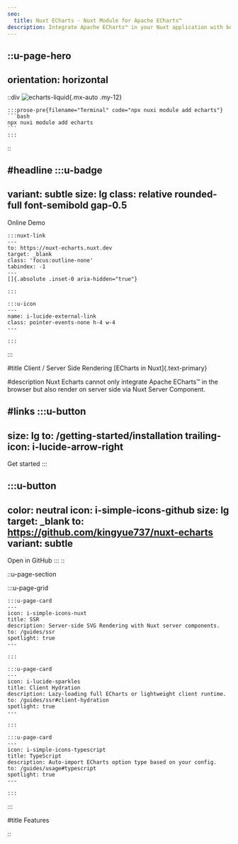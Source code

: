 ```yaml
---
seo:
  title: Nuxt ECharts - Nuxt Module for Apache ECharts™
description: Integrate Apache ECharts™ in your Nuxt application with both client-side and server-side Rendering.
---
```


::u-page-hero
---
orientation: horizontal
---
  ::div
  ![echarts-liquid](/echarts-liquid-fill.svg){.mx-auto .my-12}

    :::prose-pre{filename="Terminal" code="npx nuxi module add echarts"}
    ```bash
    npx nuxi module add echarts
    ```
    :::
  ::

#headline
  :::u-badge
  ---
  variant: subtle
  size: lg
  class: relative rounded-full font-semibold gap-0.5
  ---
  Online Demo

    :::nuxt-link
    ---
    to: https://nuxt-echarts.nuxt.dev
    target: _blank
    class: 'focus:outline-none'
    tabindex: -1
    ---
    []{.absolute .inset-0 aria-hidden="true"}

    :::

    :::u-icon
    ---
    name: i-lucide-external-link
    class: pointer-events-none h-4 w-4
    ---

    :::
  :::

#title
Client / Server Side Rendering [ECharts in Nuxt]{.text-primary}

#description
Nuxt Echarts cannot only integrate Apache ECharts™ in the browser but also render on server side via Nuxt Server Component.

#links
  :::u-button
  ---
  size: lg
  to: /getting-started/installation
  trailing-icon: i-lucide-arrow-right
  ---
  Get started
  :::

  :::u-button
  ---
  color: neutral
  icon: i-simple-icons-github
  size: lg
  target: _blank
  to: https://github.com/kingyue737/nuxt-echarts
  variant: subtle
  ---
  Open in GitHub
  :::
::

::u-page-section

  :::u-page-grid

    :::u-page-card
    ---
    icon: i-simple-icons-nuxt
    title: SSR
    description: Server-side SVG Rendering with Nuxt server components.
    to: /guides/ssr
    spotlight: true
    ---

    :::

    :::u-page-card
    ---
    icon: i-lucide-sparkles
    title: Client Hydration
    description: Lazy-loading full ECharts or lightweight client runtime.
    to: /guides/ssr#client-hydration
    spotlight: true
    ---

    :::

    :::u-page-card
    ---
    icon: i-simple-icons-typescript
    title: TypeScript
    description: Auto-import ECharts option type based on your config.
    to: /guides/usage#typescript
    spotlight: true
    ---

    :::

  :::

#title
Features

::

